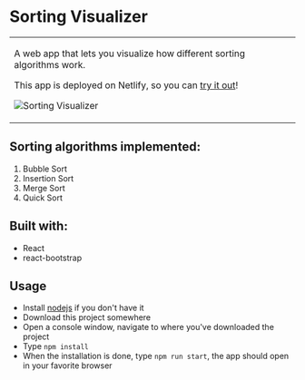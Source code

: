 # Sorting Visualizer

<table>
<tr>
<td>

A web app that lets you visualize how different sorting algorithms work. 

This app is deployed on Netlify, so you can <a href="https://pensive-leakey-6d741d.netlify.app/">try it out</a>!

![Sorting Visualizer](https://github.com/bobel95/sorting-algorithms-visualization/blob/main/public/sorting-visualizer.png?raw=true)
</td>
</tr>
</table>

## Sorting algorithms implemented:

1. Bubble Sort
2. Insertion Sort
3. Merge Sort
4. Quick Sort

## Built with:

* React
* react-bootstrap

## Usage

* Install [nodejs](https://nodejs.org/en/) if you don't have it
* Download this project somewhere
* Open a console window, navigate to where you've downloaded the project
* Type `npm install`
* When the installation is done, type `npm run start`, the app should open in your favorite browser
